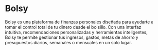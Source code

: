 # Bolsy
Bolsy es una plataforma de finanzas personales diseñada para ayudarte a tomar el control total de tu dinero desde el bolsillo. Con una interfaz intuitiva, recomendaciones personalizadas y herramientas inteligentes, Bolsy te permite gestionar tus ingresos, gastos, metas de ahorro y presupuestos diarios, semanales o mensuales en un solo lugar.
